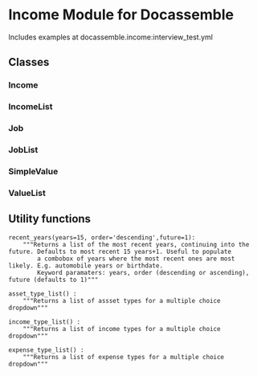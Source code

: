# Income Module for Docassemble

Includes examples at docassemble.income:interview_test.yml

## Classes

### Income

### IncomeList

### Job

### JobList

### SimpleValue

### ValueList

## Utility functions

```
recent_years(years=15, order='descending',future=1):
    """Returns a list of the most recent years, continuing into the future. Defaults to most recent 15 years+1. Useful to populate
        a combobox of years where the most recent ones are most likely. E.g. automobile years or birthdate.
        Keyword paramaters: years, order (descending or ascending), future (defaults to 1)"""
        
asset_type_list() :
    """Returns a list of assset types for a multiple choice dropdown"""
    
income_type_list() :
    """Returns a list of income types for a multiple choice dropdown"""

expense_type_list() :
    """Returns a list of expense types for a multiple choice dropdown"""
```